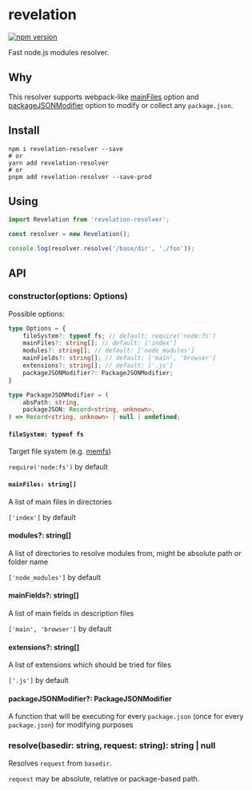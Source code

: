 # revelation

[![npm version](https://badge.fury.io/js/revelation-resolver.svg)](https://badge.fury.io/js/revelation-resolver)

Fast node.js modules resolver.

## Why 

This resolver supports webpack-like [mainFiles](https://webpack.js.org/configuration/resolve/#resolvemainfiles) option and [packageJSONModifier](#packagejsonmodifier-packagejsonmodifier) option to modify or collect any `package.json`. 

## Install

```shell
npm i revelation-resolver --save
# or
yarn add revelation-resolver
# or
pnpm add revelation-resolver --save-prod
```

## Using

```typescript
import Revelation from 'revelation-resolver';

const resolver = new Revelation();

console.log(resolver.resolve('/base/dir', './foo'));
```

## API

### constructor(options: Options)

Possible options:

```typescript
type Options = {
    fileSystem?: typeof fs; // default: require('node:fs')
    mainFiles?: string[]; // default: ['index']
    modules?: string[]; // default: ['node_modules']
    mainFields?: string[]; // default: ['main', 'browser']
    extensions?: string[]; // default: ['.js']
    packageJSONModifier?: PackageJSONModifier;
}

type PackageJSONModifier = (
    absPath: string,
    packageJSON: Record<string, unknown>,
) => Record<string, unknown> | null | undefined;
```

#### `fileSystem: typeof fs`

Target file system (e.g. [memfs](https://www.npmjs.com/package/memfs))

`require('node:fs')` by default

#### `mainFiles: string[]`

A list of main files in directories

`['index']` by default

#### modules?: string[]

A list of directories to resolve modules from, might be absolute path or folder name

`['node_modules']` by default

#### mainFields?: string[]

A list of main fields in description files

`['main', 'browser']` by default

#### extensions?: string[]

A list of extensions which should be tried for files

`['.js']` by default

#### packageJSONModifier?: PackageJSONModifier

A function that will be executing for every `package.json` (once for every `package.json`) for modifying purposes

### resolve(basedir: string, request: string): string | null

Resolves `request` from `basedir`.

`request` may be absolute, relative or package-based path.
